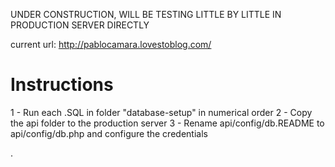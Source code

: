 UNDER CONSTRUCTION, WILL BE TESTING LITTLE BY LITTLE IN PRODUCTION SERVER DIRECTLY

current url: http://pablocamara.lovestoblog.com/

# Instructions

1 - Run each .SQL in folder "database-setup" in numerical order
2 - Copy the api folder to the production server
3 - Rename api/config/db.README to api/config/db.php and configure the credentials

.